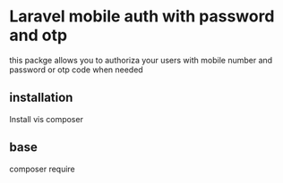 # Laravel mobile auth with password and otp
this  packge allows you to  authoriza your users with mobile number and password or  otp code  when  needed

## installation 
 Install vis composer 
## base 
composer  require 
